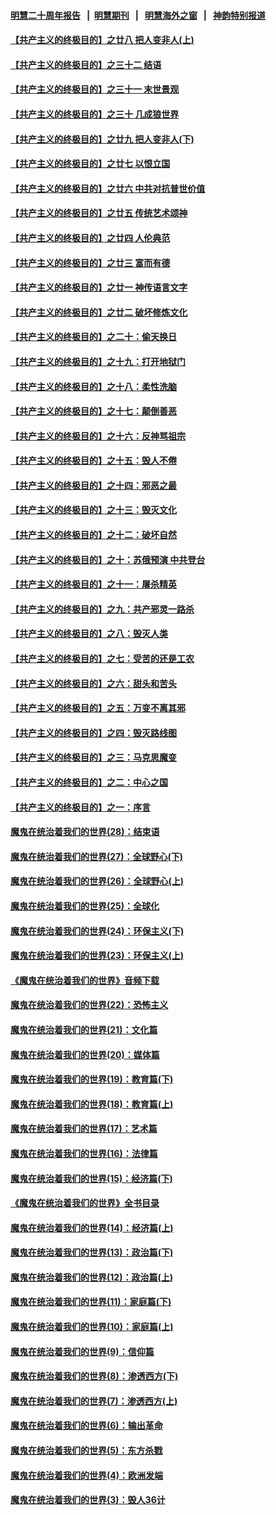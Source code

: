 #### [明慧二十周年报告](https://github.com/gfw-breaker/mh-reports/blob/master/README.md?t=07211242) &nbsp;&nbsp;|&nbsp;&nbsp;[明慧期刊](https://github.com/gfw-breaker/mh-qikan) &nbsp;&nbsp;|&nbsp;&nbsp; [明慧海外之窗](https://github.com/gfw-breaker/mh-news/blob/master/README.md?t=07211242) &nbsp;&nbsp;|&nbsp;&nbsp; [神韵特别报道](https://github.com/gfw-breaker/mh-news/blob/master/shenyun.md?t=07211242) 

#### [【共产主义的终极目的】之廿八 把人变非人(上)](../pages/nsc422/n11340492.md?t=07211242) 

#### [【共产主义的终极目的】之三十二 结语](../pages/nsc422/n11360535.md?t=07211242) 

#### [【共产主义的终极目的】之三十一 末世景观](../pages/nsc422/n11351129.md?t=07211242) 

#### [【共产主义的终极目的】之三十 几成狼世界](../pages/nsc422/n11348280.md?t=07211242) 

#### [【共产主义的终极目的】之廿九 把人变非人(下)](../pages/nsc422/n11344140.md?t=07211242) 

#### [【共产主义的终极目的】之廿七 以恨立国](../pages/nsc422/n11336944.md?t=07211242) 

#### [【共产主义的终极目的】之廿六 中共对抗普世价值](../pages/nsc422/n11324785.md?t=07211242) 

#### [【共产主义的终极目的】之廿五 传统艺术颂神](../pages/nsc422/n11296396.md?t=07211242) 

#### [【共产主义的终极目的】之廿四 人伦典范](../pages/nsc422/n11296397.md?t=07211242) 

#### [【共产主义的终极目的】之廿三 富而有德](../pages/nsc422/n11283598.md?t=07211242) 

#### [【共产主义的终极目的】之廿一 神传语言文字](../pages/nsc422/n11263265.md?t=07211242) 

#### [【共产主义的终极目的】之廿二 破坏修炼文化](../pages/nsc422/n11245728.md?t=07211242) 

#### [【共产主义的终极目的】之二十：偷天换日](../pages/nsc422/n11238846.md?t=07211242) 

#### [【共产主义的终极目的】之十九：打开地狱门](../pages/nsc422/n11206376.md?t=07211242) 

#### [【共产主义的终极目的】之十八：柔性洗脑](../pages/nsc422/n11199994.md?t=07211242) 

#### [【共产主义的终极目的】之十七：颠倒善恶](../pages/nsc422/n11179782.md?t=07211242) 

#### [【共产主义的终极目的】之十六：反神骂祖宗](../pages/nsc422/n11166798.md?t=07211242) 

#### [【共产主义的终极目的】之十五：毁人不倦](../pages/nsc422/n11166792.md?t=07211242) 

#### [【共产主义的终极目的】之十四：邪恶之最](../pages/nsc422/n11150249.md?t=07211242) 

#### [【共产主义的终极目的】之十三：毁灭文化](../pages/nsc422/n11135227.md?t=07211242) 

#### [【共产主义的终极目的】之十二：破坏自然](../pages/nsc422/n11135214.md?t=07211242) 

#### [【共产主义的终极目的】之十：苏俄预演 中共登台](../pages/nsc422/n11118424.md?t=07211242) 

#### [【共产主义的终极目的】之十一：屠杀精英](../pages/nsc422/n11118442.md?t=07211242) 

#### [【共产主义的终极目的】之九：共产邪灵一路杀](../pages/nsc422/n11114139.md?t=07211242) 

#### [【共产主义的终极目的】之八：毁灭人类](../pages/nsc422/n11108503.md?t=07211242) 

#### [【共产主义的终极目的】之七：受苦的还是工农](../pages/nsc422/n11101809.md?t=07211242) 

#### [【共产主义的终极目的】之六：甜头和苦头](../pages/nsc422/n11096971.md?t=07211242) 

#### [【共产主义的终极目的】之五：万变不离其邪](../pages/nsc422/n11091285.md?t=07211242) 

#### [【共产主义的终极目的】之四：毁灭路线图](../pages/nsc422/n11086284.md?t=07211242) 

#### [【共产主义的终极目的】之三：马克思魔变](../pages/nsc422/n11061941.md?t=07211242) 

#### [【共产主义的终极目的】之二：中心之国](../pages/nsc422/n11047728.md?t=07211242) 

#### [【共产主义的终极目的】之一：序言](../pages/nsc422/n11086077.md?t=07211242) 

#### [魔鬼在统治着我们的世界(28)：结束语](../pages/nsc422/n10936246.md?t=07211242) 

#### [魔鬼在统治着我们的世界(27)：全球野心(下)](../pages/nsc422/n10928319.md?t=07211242) 

#### [魔鬼在统治着我们的世界(26)：全球野心(上)](../pages/nsc422/n10900318.md?t=07211242) 

#### [魔鬼在统治着我们的世界(25)：全球化](../pages/nsc422/n10788205.md?t=07211242) 

#### [魔鬼在统治着我们的世界(24)：环保主义(下)](../pages/nsc422/n10695307.md?t=07211242) 

#### [魔鬼在统治着我们的世界(23)：环保主义(上)](../pages/nsc422/n10688613.md?t=07211242) 

#### [《魔鬼在统治着我们的世界》音频下载](../pages/nsc422/n10635553.md?t=07211242) 

#### [魔鬼在统治着我们的世界(22)：恐怖主义](../pages/nsc422/n10614727.md?t=07211242) 

#### [魔鬼在统治着我们的世界(21)：文化篇](../pages/nsc422/n10597706.md?t=07211242) 

#### [魔鬼在统治着我们的世界(20)：媒体篇](../pages/nsc422/n10586579.md?t=07211242) 

#### [魔鬼在统治着我们的世界(19)：教育篇(下)](../pages/nsc422/n10564808.md?t=07211242) 

#### [魔鬼在统治着我们的世界(18)：教育篇(上)](../pages/nsc422/n10526970.md?t=07211242) 

#### [魔鬼在统治着我们的世界(17)：艺术篇](../pages/nsc422/n10499093.md?t=07211242) 

#### [魔鬼在统治着我们的世界(16)：法律篇](../pages/nsc422/n10485969.md?t=07211242) 

#### [魔鬼在统治着我们的世界(15)：经济篇(下)](../pages/nsc422/n10469975.md?t=07211242) 

#### [《魔鬼在统治着我们的世界》全书目录](../pages/nsc422/n10464261.md?t=07211242) 

#### [魔鬼在统治着我们的世界(14)：经济篇(上)](../pages/nsc422/n10457370.md?t=07211242) 

#### [魔鬼在统治着我们的世界(13)：政治篇(下)](../pages/nsc422/n10448270.md?t=07211242) 

#### [魔鬼在统治着我们的世界(12)：政治篇(上)](../pages/nsc422/n10444576.md?t=07211242) 

#### [魔鬼在统治着我们的世界(11)：家庭篇(下)](../pages/nsc422/n10440961.md?t=07211242) 

#### [魔鬼在统治着我们的世界(10)：家庭篇(上)](../pages/nsc422/n10435448.md?t=07211242) 

#### [魔鬼在统治着我们的世界(9)：信仰篇](../pages/nsc422/n10432159.md?t=07211242) 

#### [魔鬼在统治着我们的世界(8)：渗透西方(下)](../pages/nsc422/n10429603.md?t=07211242) 

#### [魔鬼在统治着我们的世界(7)：渗透西方(上)](../pages/nsc422/n10426013.md?t=07211242) 

#### [魔鬼在统治着我们的世界(6)：输出革命](../pages/nsc422/n10421536.md?t=07211242) 

#### [魔鬼在统治着我们的世界(5)：东方杀戮](../pages/nsc422/n10417707.md?t=07211242) 

#### [魔鬼在统治着我们的世界(4)：欧洲发端](../pages/nsc422/n10414890.md?t=07211242) 

#### [魔鬼在统治着我们的世界(3)：毁人36计](../pages/nsc422/n10411583.md?t=07211242) 

